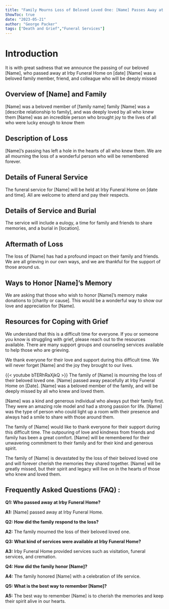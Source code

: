 ```yaml
---
title: "Family Mourns Loss of Beloved Loved One: [Name] Passes Away at Irby Funeral Home"
ShowToc: true 
date: "2023-05-21"
author: "George Packer" 
tags: ["Death and Grief","Funeral Services"]
---
```

# Introduction
It is with great sadness that we announce the passing of our beloved [Name], who passed away at Irby Funeral Home on [date] [Name] was a beloved family member, friend, and colleague who will be deeply missed 

## Overview of [Name] and Family 
[Name] was a beloved member of [family name] family [Name] was a [describe relationship to family], and was deeply loved by all who knew them [Name] was an incredible person who brought joy to the lives of all who were lucky enough to know them 

## Description of Loss 
[Name]’s passing has left a hole in the hearts of all who knew them. We are all mourning the loss of a wonderful person who will be remembered forever. 

## Details of Funeral Service 
The funeral service for [Name] will be held at Irby Funeral Home on [date and time]. All are welcome to attend and pay their respects. 

## Details of Service and Burial 
The service will include a eulogy, a time for family and friends to share memories, and a burial in [location]. 

## Aftermath of Loss 
The loss of [Name] has had a profound impact on their family and friends. We are all grieving in our own ways, and we are thankful for the support of those around us. 

## Ways to Honor [Name]’s Memory 
We are asking that those who wish to honor [Name]’s memory make donations to [charity or cause]. This would be a wonderful way to show our love and appreciation for [Name]. 

## Resources for Coping with Grief 
We understand that this is a difficult time for everyone. If you or someone you know is struggling with grief, please reach out to the resources available. There are many support groups and counseling services available to help those who are grieving. 

We thank everyone for their love and support during this difficult time. We will never forget [Name] and the joy they brought to our lives.

{{< youtube bTERhRaXjkQ >}} 
The family of [Name] is mourning the loss of their beloved loved one. [Name] passed away peacefully at Irby Funeral Home on [Date]. [Name] was a beloved member of the family, and will be deeply missed by all who knew and loved them.

[Name] was a kind and generous individual who always put their family first. They were an amazing role model and had a strong passion for life. [Name] was the type of person who could light up a room with their presence and always had a smile to share with those around them.

The family of [Name] would like to thank everyone for their support during this difficult time. The outpouring of love and kindness from friends and family has been a great comfort. [Name] will be remembered for their unwavering commitment to their family and for their kind and generous spirit.

The family of [Name] is devastated by the loss of their beloved loved one and will forever cherish the memories they shared together. [Name] will be greatly missed, but their spirit and legacy will live on in the hearts of those who knew and loved them.

## Frequently Asked Questions (FAQ) :
**Q1: Who passed away at Irby Funeral Home?**

**A1:** [Name] passed away at Irby Funeral Home.

**Q2: How did the family respond to the loss?**

**A2:** The family mourned the loss of their beloved loved one.

**Q3: What kind of services were available at Irby Funeral Home?**

**A3:** Irby Funeral Home provided services such as visitation, funeral services, and cremation.

**Q4: How did the family honor [Name]?**

**A4:** The family honored [Name] with a celebration of life service.

**Q5: What is the best way to remember [Name]?**

**A5:** The best way to remember [Name] is to cherish the memories and keep their spirit alive in our hearts.



